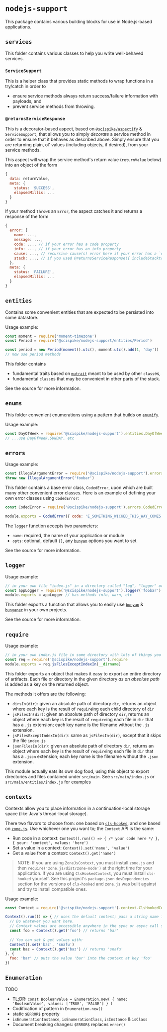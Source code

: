 # `nodejs-support`
This package contains various building blocks for use in Node.js-based applications.

## `services`
This folder contains various classes to help you write well-behaved services.

### `ServiceSupport`
This is a helper class that provides static methods to wrap functions in a try/catch in order to
* ensure service methods always return success/failure information with payloads, and
* prevent service methods from throwing.

### `@returnsServiceResponse`
This is a decorator-based aspect, based on [`@scispike/aspectify`](https://www.npmjs.com/package/@scispike/aspectify) & `ServiceSupport`, that allows you to simply _decorate_ a service method in order to ensure that it behaves as described above.
Simply ensure that you are returning plain, ol' values (including objects, if desired), from your service methods.

This aspect will wrap the service method's return value (`returnValue` below) into an object of the form
```javascript
{
  data: returnValue,
  meta: {
    status: 'SUCCESS',
    elapsedMillis: ...
  }
}
```
If your method `throw`s an `Error`, the aspect catches it and returns a response of the form
```javascript
{
  error: {
    name: ...,
    message: ...,
    code: ..., // if your error has a code property
    info: ..., // if your error has an info property
    cause: ..., // recursive cause(s) error here if your error has a `cause` property
    stack: ..., // if you used @returnsServiceResponse({ includeStacktrace: true})
  },
  meta: {
    status: 'FAILURE',
    elapsedMillis: ...
  }
}
```

## `entities`
Contains some convenient entities that are expected to be persisted into some datastore.

Usage example:
```javascript
const moment = require('moment-timezone')
const Period = require('@scispike/nodejs-support/entities/Period')

const period = new Period(moment().utc(), moment.utc().add(1, 'day'))
// now use period methods
```

This folder contains
* fundamental traits based on [`mutrait`](https://www.npmjs.com/package/mutrait) meant to be used by other `class`es,
* fundamental `class`es that may be convenient in other parts of the stack.

See the source for more information.

## `enums`
This folder convenient enumerations using a pattern that builds on [`enumify`](https://www.npmjs.com/package/enumify).

Usage example:
```javascript
const DayOfWeek = require('@scispike/nodejs-support').entities.DayOfWeek
// ...use DayOfWeek.SUNDAY, etc
```

## `errors`

Usage example:
```javascript
const IllegalArgumentError = require('@scispike/nodejs-support').errors.IllegalArgumentError
throw new IllegalArgumentError('foobar')
```

This folder contains a base error class, `CodedError`, upon which are built many other convenient error classes.
Here is an example of defining your own error classes using `CodedError`:

```javascript
const CodedError = require('@scispike/nodejs-support').errors.CodedError

module.exports = CodedError({ code: 'E_SOMETHING_WICKED_THIS_WAY_COMES' })
```

The `logger` function accepts two parameters:
* `name`: required, the name of your application or module
* `opts`: optional, default `{}`, any [`bunyan`](https://www.npmjs.com/package/bunyan) options you want to set

See the source for more information.

## `logger`

Usage example:
```javascript
// in your own file "index.js" in a directory called "log", "logger" or whatever
const appLogger = require('@scispike/nodejs-support').logger('foobar')
module.exports = appLogger // has methods info, warn, etc
```

This folder exports a function that allows you to easily use [`bunyan`](https://www.npmjs.com/package/bunyan) & [`bunyaner`](https://www.npmjs.com/package/bunyaner) in your own projects.

See the source for more information.

## `require`
Usage example:
```javascript
// in your own index.js file in some directory with lots of things you want to export
const req = require('@scispike/nodejs-support').require
module.exports = req.jsFilesExceptIndexIn(__dirname)
```

This folder exports an object that makes it easy to export an entire directory of artifacts.
Each file or directory in the given directory _as an absolute path_ is added as a key on the returned object.

The methods it offers are the following:
* `dirsIn(dir)`: given an absolute path of directory `dir`, returns an object where each key is the result of `require`ing each child directory of `dir`
* `jsFilesIn(dir)`: given an absolute path of directory `dir`, returns an object where each key is the result of `require`ing each file in `dir` that has a `.js` extension; each key name is the filename without the `.js` extension.
* `jsFilesExceptIndexIn(dir)`: same as `jsFilesIn(dir)`, except that it skips the file `index.js`
* `jsonFilesIn(dir)`: given an absolute path of directory `dir`, returns an object where each key is the result of `require`ing each file in `dir` that has a `.json` extension; each key name is the filename without the `.json` extension.

This module actually eats its own dog food, using this object to export directories and files contained under `src/main`.
See `src/main/index.js` or `src/main/entities/index.js` for examples

## `contexts`

Contexts allow you to place information in a continuation-local storage space (like Java's thread-local storage).

There two flavors to choose from: one based on [`cls-hooked`](https://www.npmjs.com/package/cls-hooked), and one based on [`zone.js`](https://www.npmjs.com/package/zone.js).
Use whichever one you want to; the `Context` API is the same:
* Run code in a context: `Context().run(() => { /* your code here */ }, { your: 'context', values: 'here')`
* Set a value in a context: `Context().set('name', 'value')`
* Get a value from a context: `Context().get('name')`

>NOTE:
If you are using `ZoneJsContext`, you must install `zone.js` and then `require('zone.js/dist/zone-node')` at the right time for your application.
If you are using `ClsHookedContext`, you must install `cls-hooked` yourself.
See this project's `package.json` `devDependencies` section for the versions of `cls-hooked` and `zone.js` was built against and try to install compatible ones.

Usage example:
```javascript
const Context = require('@scispike/nodejs-support').context.ClsHookedContext // or ZoneJsContext

Context().run(() => { // uses the default context; pass a string name for a custom context
  // Do whatever you want here.
  // Context values are accessible anywhere in the sync or async call stack:
  const foo = Context().get('foo') // returns 'bar'
  
  // You can set & get values with:
  Context().set('baz', 'snafu')
  const baz = Context().get('baz') // returns 'snafu'
}, {
  foo: 'bar' // puts the value 'bar' into the context at key 'foo'
})
```

## `Enumeration`

TODO

* TL;DR:  `const BooleanValue = Enumeration.new( { name: 'BooleanValue', values: ['TRUE', 'FALSE'] } )`
* Codification of pattern in `Enumeration.new()`
* static `$ERROR$` property
* `isEnumerationInstance`, `isEnumerationClass`, `isInstance` & `isClass`
* Document breaking changes: `$ERROR$` replaces `error()`
